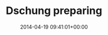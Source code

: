 ---
title:		"Dschung preparing"
type:		"photos"
mediatype:		"upload"
location:		"Berlin, Germany"
date:		"2014-04-19 09:41:01+00:00"
album:		"people"
filename:		"dschung-standing.md"
series:		"unicorns"
cl_public_id:		"people/dschung-standing"
cl_version:		1497005403
format:		"tiff"
bytes:		2400744
width:		810
height:		1440
colours:
- "#857870"
- "#788E4A"
- "#46403C"
- "#ADC36E"
- "#CCD585"
- "#BDA99E"
- "#8C7160"
- "#CAD0D1"
- "#C29A84"
- "#7B827D"
- "#797A6B"
- "#12171B"
- "#181C22"
- "#BDC3C0"
- "#868C59"
- "#747D7F"
- "#2E3332"
- "#87765C"
- "#C3BF85"
- "#25262B"
- "#BDAA83"
exposure_mode:		"Auto"
program:		"Aperture-priority AE"
aperture:		"1.4"
focal_length:		"50.0 mm"
iso:		"200"
shutter_speed:		"1/800"
metering:		"Multi-segment"
flash:		"Off, Did not fire"
white_balance:		"As Shot"
colour_temp:		"4850"
has_crop:		"false"
orientation:		"Horizontal (normal)"
camera_model:		"NIKON D800"
lens_info:		"Nikon Nikkor 50mm f/1.4"
artist: "Matt Finucane"
x_resolution:		"300"
y_resolution:		"300"
---